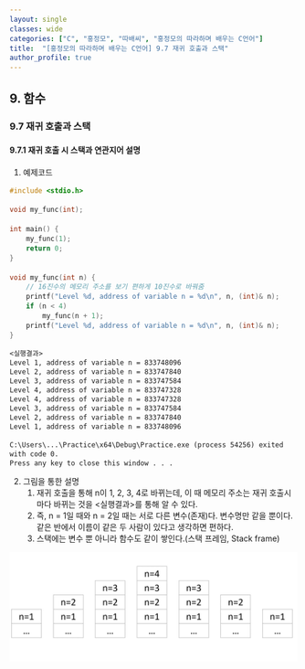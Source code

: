 ```yaml
---
layout: single
classes: wide
categories: ["C", "홍정모", "따배씨", "홍정모의 따라하며 배우는 C언어"]
title:  "[홍정모의 따라하며 배우는 C언어] 9.7 재귀 호출과 스택"
author_profile: true
---
```


## 9. 함수
### 9.7 재귀 호출과 스택
#### 9.7.1 재귀 호출 시 스택과 연관지어 설명

1. 예제코드

```c
#include <stdio.h>

void my_func(int);

int main() {
	my_func(1);
	return 0;
}

void my_func(int n) {
    // 16진수의 메모리 주소를 보기 편하게 10진수로 바꿔줌
	printf("Level %d, address of variable n = %d\n", n, (int)& n); 
	if (n < 4)
		my_func(n + 1);
	printf("Level %d, address of variable n = %d\n", n, (int)& n);
}
```
```
<실행결과>
Level 1, address of variable n = 833748096
Level 2, address of variable n = 833747840
Level 3, address of variable n = 833747584
Level 4, address of variable n = 833747328
Level 4, address of variable n = 833747328
Level 3, address of variable n = 833747584
Level 2, address of variable n = 833747840
Level 1, address of variable n = 833748096

C:\Users\...\Practice\x64\Debug\Practice.exe (process 54256) exited with code 0.
Press any key to close this window . . .
```

2. 그림을 통한 설명
   1. 재귀 호출을 통해 n이 1, 2, 3, 4로 바뀌는데, 이 때 메모리 주소는 재귀 호출시마다 바뀌는 것을 <실행결과>를 통해 알 수 있다.
   2. 즉, n = 1일 때와 n = 2일 때는 서로 다른 변수(존재)다. 변수명만 같을 뿐이다. 같은 반에서 이름이 같은 두 사람이 있다고 생각하면 편하다.
   3. 스택에는 변수 뿐 아니라 함수도 같이 쌓인다.(스택 프레임, Stack frame)

![image](/assets/images/tbc/9.7.1.jpg)
